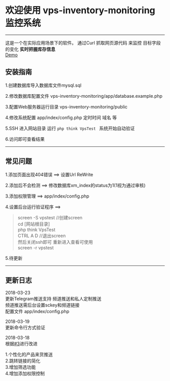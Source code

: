 # 欢迎使用 vps-inventory-monitoring 监控系统

------

这是一个在实际应用场景下的软件。
通过Curl 抓取网页源代码 来监控 目标字段的变化 **实时把握库存信息**   
[Demo](http://vps.hcaiyue.top)

## 安装指南

1.创建数据库导入数据库文件mysql.sql

2.修改数据库配置文件 vps-inventory-monitoring/app/database.example.php  

3.配置Web服务器运行目录 vps-inventory-monitoring/public  

4.修改系统配置 app/index/config.php 定时时间 域名 等  

5.SSH 进入网站目录 运行 `php think VpsTest ` 系统开始自动验证 

6.访问即可查看结果

-----

## 常见问题

1.添加页面出现404错误  ==> 设置Url ReWrite  

2.添加后不会检测       ==> 修改数据库xm_index的status为1(1视为通过审核)  

3.添加权限管理         ==> app/index/config.php    

4.设置后台运行验证程序  ==> 
>screen -S vpstest  //创建screen  
cd [网站根目录]  
php think VpsTest  
CTRL A D //退出screen  
然后关闭ssh即可
重新进入查看可使用  
screen -r vpstest

5.待更新

----

## 更新日志

2018-03-23   
更新Telegram推送支持 频道推送和私人定制推送  
频道推送需后台设置sckey和频道链接  
配置文件 app/index/config.php    

2018-03-19  
更新命令行方式验证

2018-03-18  
根据[#3](https://github.com/546669204/vps-inventory-monitoring/issues/3)进行改进

1.个性化的产品来货推送  
2.跳转链接的简化  
3.增加筛选功能  
4.增加添加权限控制
